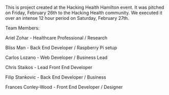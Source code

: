 This is project created at the Hacking Health Hamilton event. It was pitched on Friday, February 26th to the Hacking Health community. We executed it over an intense 12 hour period on Saturday, February 27th.

Team Members:

Ariel Zohar - Healthcare Professional / Research

Bliss Man - Back End Developer / Raspberry Pi setup

Carlos Lozano - Web Developer / Business Lead

Chris Staikos - Lead Front End Developer

Filip Stankovic - Back End Developer / Business

Frances Conley-Wood - Front End Developer / Designer
